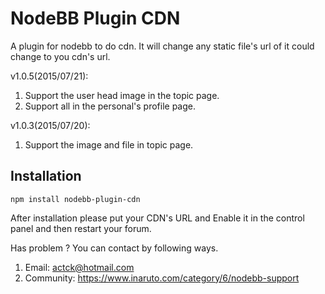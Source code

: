 # NodeBB Plugin CDN

A plugin for nodebb to do cdn. It will change any static file's url of it could change to you cdn's url.

v1.0.5(2015/07/21):<br/>
1. Support the user head image in the topic page.<br/>
2. Support all in the personal's profile page.<br/>

v1.0.3(2015/07/20):<br/>
1. Support the image and file in topic page.


## Installation

    npm install nodebb-plugin-cdn

After installation please put your CDN's URL and Enable it in the control panel and then restart your forum.

Has problem ? You can contact by following ways.<br/>
1. Email: actck@hotmail.com<br/>
2. Community: https://www.inaruto.com/category/6/nodebb-support
